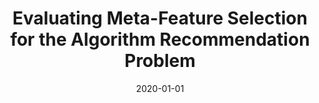 ---
title: "Evaluating Meta-Feature Selection for the Algorithm Recommendation Problem"
collection: publications
permalink: /publication/2020_Evaluating_Meta_Feature_Selection_for_the_Algorithm_Recommendation_Problem
excerpt: 'PEREIRA, G. T. SANTOS, M. R. CARVALHO, A. C. P. L. F. Evaluating Meta-Feature Selection for the Algorithm Recommendation Problem. Arxiv. 2020.'
date: 2020-01-01
venue: 'Arxiv'
link: 'https://arxiv.org/pdf/2106.03954.pdf'
---